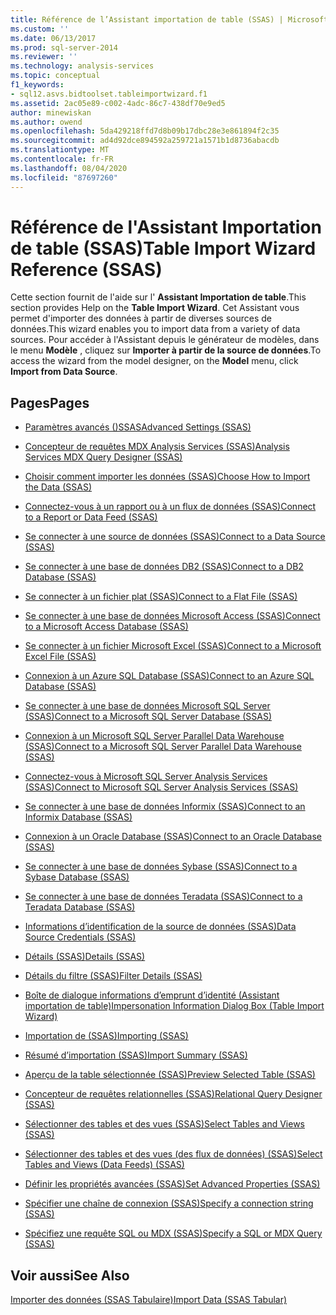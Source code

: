 ```yaml
---
title: Référence de l’Assistant importation de table (SSAS) | Microsoft Docs
ms.custom: ''
ms.date: 06/13/2017
ms.prod: sql-server-2014
ms.reviewer: ''
ms.technology: analysis-services
ms.topic: conceptual
f1_keywords:
- sql12.asvs.bidtoolset.tableimportwizard.f1
ms.assetid: 2ac05e89-c002-4adc-86c7-438df70e9ed5
author: minewiskan
ms.author: owend
ms.openlocfilehash: 5da429218ffd7d8b09b17dbc28e3e861894f2c35
ms.sourcegitcommit: ad4d92dce894592a259721a1571b1d8736abacdb
ms.translationtype: MT
ms.contentlocale: fr-FR
ms.lasthandoff: 08/04/2020
ms.locfileid: "87697260"
---
```

# <a name="table-import-wizard-reference-ssas"></a><span data-ttu-id="efd73-102">Référence de l'Assistant Importation de table (SSAS)</span><span class="sxs-lookup"><span data-stu-id="efd73-102">Table Import Wizard Reference (SSAS)</span></span>
  <span data-ttu-id="efd73-103">Cette section fournit de l'aide sur l' **Assistant Importation de table**.</span><span class="sxs-lookup"><span data-stu-id="efd73-103">This section provides Help on the **Table Import Wizard**.</span></span> <span data-ttu-id="efd73-104">Cet Assistant vous permet d'importer des données à partir de diverses sources de données.</span><span class="sxs-lookup"><span data-stu-id="efd73-104">This wizard enables you to import data from a variety of data sources.</span></span> <span data-ttu-id="efd73-105">Pour accéder à l'Assistant depuis le générateur de modèles, dans le menu **Modèle** , cliquez sur **Importer à partir de la source de données**.</span><span class="sxs-lookup"><span data-stu-id="efd73-105">To access the wizard from the model designer, on the **Model** menu, click **Import from Data Source**.</span></span>  
  
## <a name="pages"></a><span data-ttu-id="efd73-106">Pages</span><span class="sxs-lookup"><span data-stu-id="efd73-106">Pages</span></span>  
  
-   [<span data-ttu-id="efd73-107">Paramètres avancés &#40;&#41;SSAS</span><span class="sxs-lookup"><span data-stu-id="efd73-107">Advanced Settings &#40;SSAS&#41;</span></span>](advanced-settings-ssas.md)  
  
-   [<span data-ttu-id="efd73-108">Concepteur de requêtes MDX Analysis Services &#40;SSAS&#41;</span><span class="sxs-lookup"><span data-stu-id="efd73-108">Analysis Services MDX Query Designer &#40;SSAS&#41;</span></span>](analysis-services-mdx-query-designer-ssas.md)  
  
-   [<span data-ttu-id="efd73-109">Choisir comment importer les données &#40;SSAS&#41;</span><span class="sxs-lookup"><span data-stu-id="efd73-109">Choose How to Import the Data &#40;SSAS&#41;</span></span>](choose-how-to-import-the-data-ssas.md)  
  
-   [<span data-ttu-id="efd73-110">Connectez-vous à un rapport ou à un flux de données &#40;SSAS&#41;</span><span class="sxs-lookup"><span data-stu-id="efd73-110">Connect to a Report or Data Feed &#40;SSAS&#41;</span></span>](connect-to-a-report-or-data-feed-ssas.md)  
  
-   [<span data-ttu-id="efd73-111">Se connecter à une source de données &#40;SSAS&#41;</span><span class="sxs-lookup"><span data-stu-id="efd73-111">Connect to a Data Source &#40;SSAS&#41;</span></span>](connect-to-a-data-source-ssas.md)  
  
-   [<span data-ttu-id="efd73-112">Se connecter à une base de données DB2 &#40;SSAS&#41;</span><span class="sxs-lookup"><span data-stu-id="efd73-112">Connect to a DB2 Database &#40;SSAS&#41;</span></span>](connect-to-a-db2-database-ssas.md)  
  
-   [<span data-ttu-id="efd73-113">Se connecter à un fichier plat &#40;SSAS&#41;</span><span class="sxs-lookup"><span data-stu-id="efd73-113">Connect to a Flat File &#40;SSAS&#41;</span></span>](connect-to-a-flat-file-ssas.md)  
  
-   [<span data-ttu-id="efd73-114">Se connecter à une base de données Microsoft Access &#40;SSAS&#41;</span><span class="sxs-lookup"><span data-stu-id="efd73-114">Connect to a Microsoft Access Database &#40;SSAS&#41;</span></span>](connect-to-a-microsoft-access-database-ssas.md)  
  
-   [<span data-ttu-id="efd73-115">Se connecter à un fichier Microsoft Excel &#40;SSAS&#41;</span><span class="sxs-lookup"><span data-stu-id="efd73-115">Connect to a Microsoft Excel File &#40;SSAS&#41;</span></span>](connect-to-a-microsoft-excel-file-ssas.md)  
  
-   [<span data-ttu-id="efd73-116">Connexion à un Azure SQL Database &#40;SSAS&#41;</span><span class="sxs-lookup"><span data-stu-id="efd73-116">Connect to an Azure SQL Database &#40;SSAS&#41;</span></span>](connect-to-an-azure-sql-database-ssas.md)  
  
-   [<span data-ttu-id="efd73-117">Se connecter à une base de données Microsoft SQL Server &#40;SSAS&#41;</span><span class="sxs-lookup"><span data-stu-id="efd73-117">Connect to a Microsoft SQL Server Database &#40;SSAS&#41;</span></span>](connect-to-a-microsoft-sql-server-database-ssas.md)  
  
-   [<span data-ttu-id="efd73-118">Connexion à un Microsoft SQL Server Parallel Data Warehouse &#40;SSAS&#41;</span><span class="sxs-lookup"><span data-stu-id="efd73-118">Connect to a Microsoft SQL Server Parallel Data Warehouse &#40;SSAS&#41;</span></span>](connect-to-a-microsoft-sql-server-parallel-data-warehouse-ssas.md)  
  
-   [<span data-ttu-id="efd73-119">Connectez-vous à Microsoft SQL Server Analysis Services &#40;SSAS&#41;</span><span class="sxs-lookup"><span data-stu-id="efd73-119">Connect to Microsoft SQL Server Analysis Services &#40;SSAS&#41;</span></span>](connect-to-microsoft-sql-server-analysis-services-ssas.md)  
  
-   [<span data-ttu-id="efd73-120">Se connecter à une base de données Informix &#40;SSAS&#41;</span><span class="sxs-lookup"><span data-stu-id="efd73-120">Connect to an Informix Database &#40;SSAS&#41;</span></span>](connect-to-an-informix-database-ssas.md)  
  
-   [<span data-ttu-id="efd73-121">Connexion à un Oracle Database &#40;SSAS&#41;</span><span class="sxs-lookup"><span data-stu-id="efd73-121">Connect to an Oracle Database &#40;SSAS&#41;</span></span>](connect-to-an-oracle-database-ssas.md)  
  
-   [<span data-ttu-id="efd73-122">Se connecter à une base de données Sybase &#40;SSAS&#41;</span><span class="sxs-lookup"><span data-stu-id="efd73-122">Connect to a Sybase Database &#40;SSAS&#41;</span></span>](connect-to-a-sybase-database-ssas.md)  
  
-   [<span data-ttu-id="efd73-123">Se connecter à une base de données Teradata &#40;SSAS&#41;</span><span class="sxs-lookup"><span data-stu-id="efd73-123">Connect to a Teradata Database &#40;SSAS&#41;</span></span>](connect-to-a-teradata-database-ssas.md)  
  
-   [<span data-ttu-id="efd73-124">Informations d’identification de la source de données &#40;SSAS&#41;</span><span class="sxs-lookup"><span data-stu-id="efd73-124">Data Source Credentials &#40;SSAS&#41;</span></span>](data-source-credentials-ssas.md)  
  
-   [<span data-ttu-id="efd73-125">Détails &#40;SSAS&#41;</span><span class="sxs-lookup"><span data-stu-id="efd73-125">Details &#40;SSAS&#41;</span></span>](details-ssas.md)  
  
-   [<span data-ttu-id="efd73-126">Détails du filtre &#40;SSAS&#41;</span><span class="sxs-lookup"><span data-stu-id="efd73-126">Filter Details &#40;SSAS&#41;</span></span>](filter-details-ssas.md)  
  
-   [<span data-ttu-id="efd73-127">Boîte de dialogue informations d’emprunt d’identité &#40;Assistant importation de table&#41;</span><span class="sxs-lookup"><span data-stu-id="efd73-127">Impersonation Information Dialog Box &#40;Table Import Wizard&#41;</span></span>](impersonation-information-dialog-box-table-import-wizard.md)  
  
-   [<span data-ttu-id="efd73-128">Importation de &#40;SSAS&#41;</span><span class="sxs-lookup"><span data-stu-id="efd73-128">Importing &#40;SSAS&#41;</span></span>](importing-ssas.md)  
  
-   [<span data-ttu-id="efd73-129">Résumé d’importation &#40;SSAS&#41;</span><span class="sxs-lookup"><span data-stu-id="efd73-129">Import Summary &#40;SSAS&#41;</span></span>](import-summary-ssas.md)  
  
-   [<span data-ttu-id="efd73-130">Aperçu de la table sélectionnée &#40;SSAS&#41;</span><span class="sxs-lookup"><span data-stu-id="efd73-130">Preview Selected Table &#40;SSAS&#41;</span></span>](preview-selected-table-ssas.md)  
  
-   [<span data-ttu-id="efd73-131">Concepteur de requêtes relationnelles &#40;SSAS&#41;</span><span class="sxs-lookup"><span data-stu-id="efd73-131">Relational Query Designer &#40;SSAS&#41;</span></span>](relational-query-designer-ssas.md)  
  
-   [<span data-ttu-id="efd73-132">Sélectionner des tables et des vues &#40;SSAS&#41;</span><span class="sxs-lookup"><span data-stu-id="efd73-132">Select Tables and Views &#40;SSAS&#41;</span></span>](select-tables-and-views-ssas.md)  
  
-   [<span data-ttu-id="efd73-133">Sélectionner des tables et des vues &#40;des flux de données&#41; &#40;SSAS&#41;</span><span class="sxs-lookup"><span data-stu-id="efd73-133">Select Tables and Views &#40;Data Feeds&#41; &#40;SSAS&#41;</span></span>](select-tables-and-views-data-feeds-ssas.md)  
  
-   [<span data-ttu-id="efd73-134">Définir les propriétés avancées &#40;SSAS&#41;</span><span class="sxs-lookup"><span data-stu-id="efd73-134">Set Advanced Properties &#40;SSAS&#41;</span></span>](set-advanced-properties-ssas.md)  
  
-   [<span data-ttu-id="efd73-135">Spécifier une chaîne de connexion &#40;SSAS&#41;</span><span class="sxs-lookup"><span data-stu-id="efd73-135">Specify a connection string &#40;SSAS&#41;</span></span>](specify-a-connection-string-ssas.md)  
  
-   [<span data-ttu-id="efd73-136">Spécifiez une requête SQL ou MDX &#40;SSAS&#41;</span><span class="sxs-lookup"><span data-stu-id="efd73-136">Specify a SQL or MDX Query &#40;SSAS&#41;</span></span>](specify-a-sql-or-mdx-query-ssas.md)  
  
## <a name="see-also"></a><span data-ttu-id="efd73-137">Voir aussi</span><span class="sxs-lookup"><span data-stu-id="efd73-137">See Also</span></span>  
 [<span data-ttu-id="efd73-138">Importer des données &#40;SSAS Tabulaire&#41;</span><span class="sxs-lookup"><span data-stu-id="efd73-138">Import Data &#40;SSAS Tabular&#41;</span></span>](import-data-ssas-tabular.md)  
  
  
